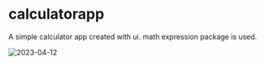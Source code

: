 # calculatorapp

A simple calculator app created with ui.
math expression package is used.

![2023-04-12](https://user-images.githubusercontent.com/123442720/231348697-e68c2cc8-7430-417a-8fca-cd297e6533c0.png)
